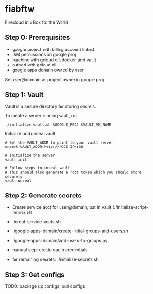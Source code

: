 # fiabftw
Firecloud in a Box for the World

## Step 0: Prerequisites

- google project with billing account linked
- IAM permissions on google proj
- machine with gcloud cli, docker, and vault
- authed with gcloud cli
- google apps domain owned by user

Set user@domain as project owner in google proj

## Step 1: Vault

Vault is a secure directory for storing secrets. 

To create a server running vault, run
```
./initialize-vault.sh $GOOGLE_PROJ $VAULT_VM_NAME
```

Initialize and unseal vault
```
# Set the VAULT_ADDR to point to your vault server
export VAULT_ADDR=http://<GCE IP>:80

# Initialize the server
vault init

# Follow steps to unseal vault
# This should also generate a root token which you should store securely
vault unseal
```

## Step 2: Generate secrets

* Create service acct for user@domain, put in vault (./initialize-script-runner.sh)
* ./creat-service-accts.sh
* ./google-apps-domain/create-initial-groups-and-users.sh
* ./google-apps-domain/add-users-to-groups.py
* manual step: create oauth credentials

* for remaining secrets: ./initialize-secrets.sh

## Step 3: Get configs

TODO: package up configs; pull configs

